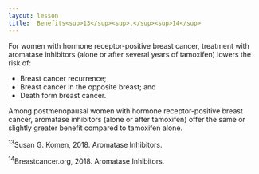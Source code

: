 ```yaml
---
layout: lesson
title:  Benefits<sup>13</sup><sup>,</sup><sup>14</sup> 
---
```


For women with hormone receptor-positive breast cancer, treatment with aromatase inhibitors (alone or after several years of tamoxifen) lowers the risk of:

* Breast cancer recurrence;
* Breast cancer in the opposite breast; and
* Death form breast cancer.

Among postmenopausal women with hormone receptor-positive breast cancer, aromatase inhibitors (alone or after tamoxifen) offer the same or slightly greater benefit compared to tamoxifen alone.

<sup>13</sup>Susan G. Komen, 2018. Aromatase Inhibitors.

<sup>14</sup>Breastcancer.org, 2018. Aromatase Inhibitors.
